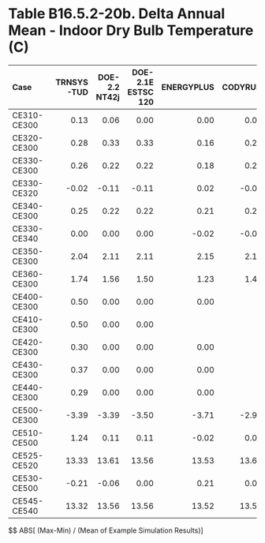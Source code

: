 # Table B16.5.2-20b. Delta Annual Mean - Indoor Dry Bulb Temperature (C)
| Case        | TRNSYS-TUD | DOE-2.2 NT42j | DOE-2.1E ESTSC 120 | ENERGYPLUS | CODYRUN | HOT3000 |     |   Min |   Max |  Mean | Dev % $$ |     | TEST 0.0.0 | 
|:----------- | ----------:| -------------:| ------------------:| ----------:| -------:| -------:| ---:| -----:| -----:| -----:| --------:| ---:| ----------:| 
| CE310-CE300 |       0.13 |          0.06 |               0.00 |       0.00 |    0.01 |    0.02 |     |  0.00 |  0.13 |  0.04 |        - |     |       0.00 | 
| CE320-CE300 |       0.28 |          0.33 |               0.33 |       0.16 |    0.25 |    0.54 |     |  0.16 |  0.54 |  0.32 |    119.3 |     |       0.33 | 
| CE330-CE300 |       0.26 |          0.22 |               0.22 |       0.18 |    0.21 |    0.19 |     |  0.18 |  0.26 |  0.21 |     34.0 |     |       0.22 | 
| CE330-CE320 |      -0.02 |         -0.11 |              -0.11 |       0.02 |   -0.03 |   -0.35 |     | -0.35 |  0.02 | -0.10 |        - |     |      -0.11 | 
| CE340-CE300 |       0.25 |          0.22 |               0.22 |       0.21 |    0.23 |    0.22 |     |  0.21 |  0.25 |  0.23 |     19.5 |     |       0.22 | 
| CE330-CE340 |       0.00 |          0.00 |               0.00 |      -0.02 |   -0.01 |   -0.03 |     | -0.03 |  0.00 | -0.01 |        - |     |       0.00 | 
| CE350-CE300 |       2.04 |          2.11 |               2.11 |       2.15 |    2.19 |    2.16 |     |  2.04 |  2.19 |  2.13 |      7.1 |     |       2.11 | 
| CE360-CE300 |       1.74 |          1.56 |               1.50 |       1.23 |    1.40 |    1.38 |     |  1.23 |  1.74 |  1.47 |     34.6 |     |       1.50 | 
| CE400-CE300 |       0.50 |          0.00 |               0.00 |       0.00 |         |    0.00 |     |  0.00 |  0.50 |  0.10 |        - |     |       0.00 | 
| CE410-CE300 |       0.50 |          0.00 |               0.00 |            |         |    0.00 |     |  0.00 |  0.50 |  0.12 |        - |     |       0.00 | 
| CE420-CE300 |       0.30 |          0.00 |               0.00 |       0.00 |         |    0.00 |     |  0.00 |  0.30 |  0.06 |        - |     |       0.00 | 
| CE430-CE300 |       0.37 |          0.00 |               0.00 |       0.00 |         |    0.00 |     |  0.00 |  0.37 |  0.07 |        - |     |       0.00 | 
| CE440-CE300 |       0.29 |          0.00 |               0.00 |       0.00 |         |    0.00 |     |  0.00 |  0.29 |  0.06 |        - |     |       0.00 | 
| CE500-CE300 |      -3.39 |         -3.39 |              -3.50 |      -3.71 |   -2.98 |   -1.13 |     | -3.71 | -1.13 | -3.02 |     85.5 |     |      -3.50 | 
| CE510-CE500 |       1.24 |          0.11 |               0.11 |      -0.02 |    0.00 |    0.00 |     | -0.02 |  1.24 |  0.24 |        - |     |       0.11 | 
| CE525-CE520 |      13.33 |         13.61 |              13.56 |      13.53 |   13.63 |   15.80 |     | 13.33 | 15.80 | 13.91 |     17.8 |     |      13.56 | 
| CE530-CE500 |      -0.21 |         -0.06 |               0.00 |       0.21 |    0.00 |    0.00 |     | -0.21 |  0.21 | -0.01 |        - |     |       0.00 | 
| CE545-CE540 |      13.32 |         13.56 |              13.56 |      13.52 |   13.58 |   15.71 |     | 13.32 | 15.71 | 13.87 |     17.3 |     |      13.56 | 

$$ ABS[ (Max-Min) / (Mean of Example Simulation Results)]


